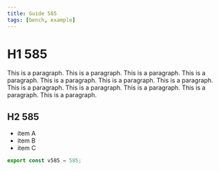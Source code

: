 ```yaml
---
title: Guide 585
tags: [bench, example]
---
```


# H1 585

This is a paragraph. This is a paragraph. This is a paragraph. This is a paragraph. This is a paragraph. This is a paragraph. This is a paragraph. This is a paragraph. This is a paragraph. This is a paragraph. This is a paragraph. This is a paragraph. 

## H2 585

- item A
- item B
- item C

```ts
export const v585 = 585;
```
